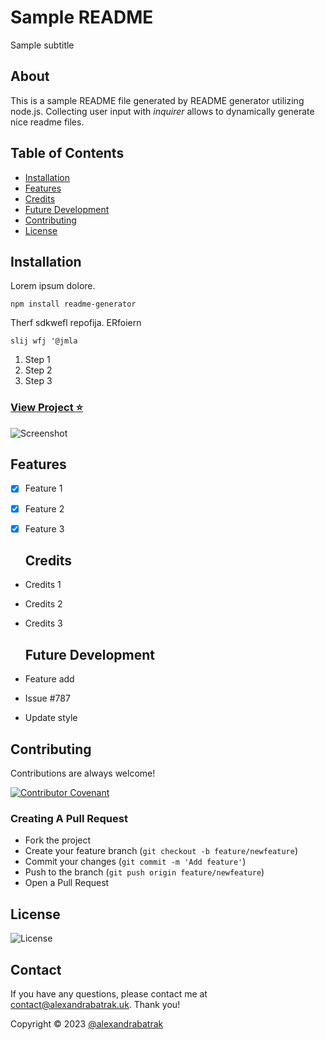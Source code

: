 # Sample README

Sample subtitle
## About

This is a sample README file generated by README generator utilizing node.js. Collecting user input with _inquirer_ allows to dynamically generate nice readme files.

## Table of Contents

- [Installation](#installation)
- [Features](#features)
- [Credits](#credits)
- [Future Development](#future-development)
- [Contributing](#contributing)
- [License](#license)

## Installation

Lorem ipsum dolore.

```
npm install readme-generator
```

Therf sdkwefl repofija. ERfoiern

`slij wfj '@jmla`

1. Step 1
2. Step 2
3. Step 3

### [View Project :star:](https://alexandrabatrak.github.io/readme-generator-sample)

![Screenshot](./assets/images/screenshot.png)

## Features

- [x] Feature 1
- [x] Feature 2
- [x] Feature 3

  ## Credits

- Credits 1
- Credits 2
- Credits 3

  ## Future Development

- Feature add
- Issue #787
- Update style

## Contributing

Contributions are always welcome!

[![Contributor Covenant](https://img.shields.io/badge/Contributor%20Covenant-2.1-4baaaa.svg?labelColor=2F2E32&style=for-the-badge&logo=simple-icons)](https://www.contributor-covenant.org/version/2/1/code_of_conduct/)

### Creating A Pull Request

- Fork the project
- Create your feature branch (`git checkout -b feature/newfeature`)
- Commit your changes (`git commit -m 'Add feature'`)
- Push to the branch (`git push origin feature/newfeature`)
- Open a Pull Request

## License

![License](https://img.shields.io/badge/license-APACHE2.0-3558AE.svg?labelColor=2F2E32&style=for-the-badge&logo=simple-icons)

## Contact

If you have any questions, please contact me at contact@alexandrabatrak.uk. Thank you!

Copyright &copy; 2023 [@alexandrabatrak](https://github.com/alexandrabatrak)
